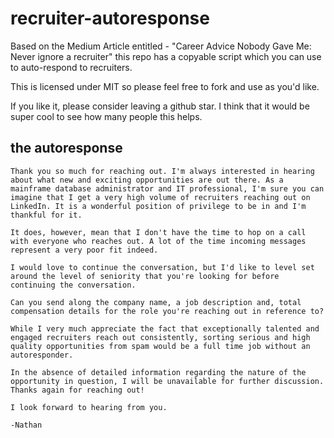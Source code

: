 # recruiter-autoresponse
Based on the Medium Article entitled - "Career Advice Nobody Gave Me: Never ignore a recruiter" this repo has a copyable script which you can use to auto-respond to recruiters.

This is licensed under MIT so please feel free to fork and use as you'd like. 

If you like it, please consider leaving a github star.  I think that it would be super cool to see how many people this helps.

## the autoresponse

```
Thank you so much for reaching out. I'm always interested in hearing about what new and exciting opportunities are out there. As a mainframe database administrator and IT professional, I'm sure you can imagine that I get a very high volume of recruiters reaching out on LinkedIn. It is a wonderful position of privilege to be in and I'm thankful for it.

It does, however, mean that I don't have the time to hop on a call with everyone who reaches out. A lot of the time incoming messages represent a very poor fit indeed.

I would love to continue the conversation, but I'd like to level set around the level of seniority that you're looking for before continuing the conversation.

Can you send along the company name, a job description and, total compensation details for the role you're reaching out in reference to? 

While I very much appreciate the fact that exceptionally talented and engaged recruiters reach out consistently, sorting serious and high quality opportunities from spam would be a full time job without an autoresponder.

In the absence of detailed information regarding the nature of the opportunity in question, I will be unavailable for further discussion.
Thanks again for reaching out!
 
I look forward to hearing from you.

-Nathan
```
